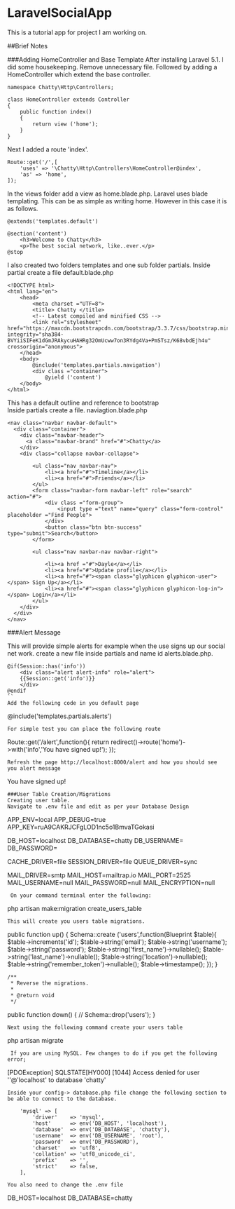 # LaravelSocialApp
This is a tutorial app for project I am working on.

##Brief Notes

###Adding HomeController and Base Template
After installing Laravel 5.1. I did some housekeeping. Remove unnecessary file. Followed by adding a HomeController which extend the base controller. 
```
namespace Chatty\Http\Controllers;

class HomeController extends Controller
{
    public function index()
    {
        return view ('home');
    }
}
```
Next I added a route 'index'. 
```
Route::get('/',[
    'uses' => '\Chatty\Http\Controllers\HomeController@index',
    'as' => 'home',
]);
```
In the views folder add a view as home.blade.php. Laravel uses blade templating. This can be as simple as writing home.  However in this case it is as follows.
```
@extends('templates.default')

@section('content')
    <h3>Welcome to Chatty</h3>
    <p>The best social network, like..ever.</p>
@stop
```
I also created two folders templates and one sub folder partials. Inside partial create a file default.blade.php 

```
<!DOCTYPE html>
<html lang="en">
    <head>
        <meta charset ="UTF=8">
        <title> Chatty </title>
        <!-- Latest compiled and minified CSS -->
        <link rel="stylesheet" href="https://maxcdn.bootstrapcdn.com/bootstrap/3.3.7/css/bootstrap.min.css" integrity="sha384-BVYiiSIFeK1dGmJRAkycuHAHRg32OmUcww7on3RYdg4Va+PmSTsz/K68vbdEjh4u" crossorigin="anonymous">
    </head>
    <body>
        @include('templates.partials.navigation')
        <div class ="container">
            @yield ('content')
    </body>
</html>
```
This has a default outline and reference to bootstrap  
Inside partials create a file. naviagtion.blade.php
```
<nav class="navbar navbar-default">
  <div class="container">
    <div class="navbar-header">
      <a class="navbar-brand" href="#">Chatty</a>
    </div>
    <div class="collapse navbar-collapse">

        <ul class="nav navbar-nav">
            <li><a href="#">Timeline</a></li>
            <li><a href="#">Friends</a></li>
        </ul>
        <form class="navbar-form navbar-left" role="search" action="#">
            <div class ="form-group">
                <input type ="text" name="query" class="form-control" placeholder ="Find People">
            </div>
            <button class="btn btn-success" type="submit">Search</button>
        </form>

        <ul class="nav navbar-nav navbar-right">

            <li><a href ="#">Dayle</a></li>
            <li><a href="#">Update profile</a></li>
            <li><a href="#"><span class="glyphicon glyphicon-user"></span> Sign Up</a></li>
            <li><a href="#"><span class="glyphicon glyphicon-log-in"></span> Login</a></li>
        </ul>
    </div>
  </div>
</nav>
```
###Alert Message

This will provide simple alerts for example when the use signs up our social net work.
create a new file inside partials and name id alerts.blade.php.
```
@if(Session::has('info'))
    <div class="alert alert-info" role="alert">
    {{Session::get('info')}}
    </div>
@endif
``
Add the following code in you default page 
```
@include('templates.partials.alerts')
```
For simple test you can place the following route
```
Route::get('/alert',function(){
    return redirect()->route('home')->with('info','You have signed up!');
});
``` 
Refresh the page http://localhost:8000/alert and how you should see you alert message 
```
You have signed up!
```
###User Table Creation/Migrations
Creating user table.
Navigate to .env file and edit as per your Database Design

```
APP_ENV=local
APP_DEBUG=true
APP_KEY=ruA9CAKRJCFgLOD1nc5o1BmvaTGokasi

DB_HOST=localhost
DB_DATABASE=chatty
DB_USERNAME=
DB_PASSWORD=

CACHE_DRIVER=file
SESSION_DRIVER=file
QUEUE_DRIVER=sync

MAIL_DRIVER=smtp
MAIL_HOST=mailtrap.io
MAIL_PORT=2525
MAIL_USERNAME=null
MAIL_PASSWORD=null
MAIL_ENCRYPTION=null
```
 On your command terminal enter the following:
```
php artisan make:migration create_users_table
```
This will create you users table migrations. 
```
public function up()
    {
        Schema::create ('users',function(Blueprint $table){
            $table->increments('id');
            $table->string('email');
            $table->string('username');
            $table->string('password');
            $table->string('first_name')->nullable();
            $table->string('last_name')->nullable();
            $table->string('location')->nullable();
            $table->string('remember_token')->nullable();
            $table->timestampe();
        });
    }

    /**
     * Reverse the migrations.
     *
     * @return void
     */
   public function down()
    {
        //
        Schema::drop('users');
    }
      
```
Next using the following command create your users table
```
php artisan migrate
```
 If you are using MySQL. Few changes to do if you get the following error;
```
[PDOException]
  SQLSTATE[HY000] [1044] Access denied for user ''@'localhost' to database 'chatty'
```
Inside your config-> database.php file change the following section to be able to connect to the database.
```

        'mysql' => [
            'driver'    => 'mysql',
            'host'      => env('DB_HOST', 'localhost'),
            'database'  => env('DB_DATABASE', 'chatty'),
            'username'  => env('DB_USERNAME', 'root'),
            'password'  => env('DB_PASSWORD'),
            'charset'   => 'utf8',
            'collation' => 'utf8_unicode_ci',
            'prefix'    => '',
            'strict'    => false,
        ],

```
You also need to change the .env file
```
DB_HOST=localhost
DB_DATABASE=chatty

```